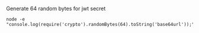 Generate 64 random bytes for jwt secret

```
node -e "console.log(require('crypto').randomBytes(64).toString('base64url'));"
```
